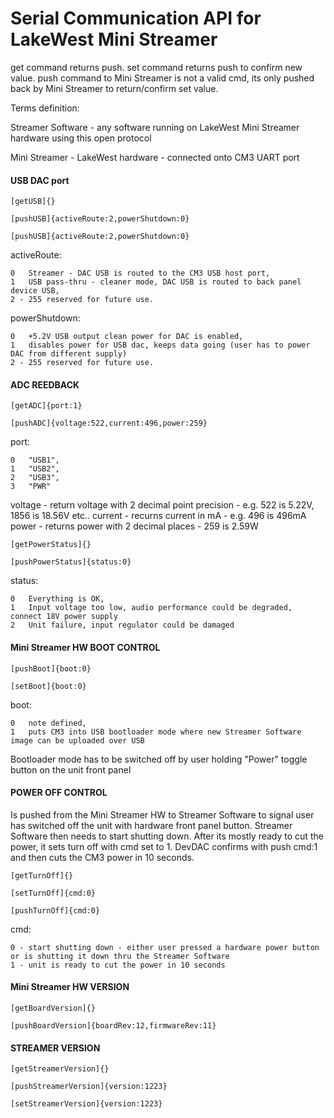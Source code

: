 # Serial Communication API for LakeWest Mini Streamer

get command returns push. set command returns push to confirm new value. push command to Mini Streamer is not a valid cmd, its only pushed back by Mini Streamer to return/confirm set value.

Terms definition:

Streamer Software - any software running on LakeWest Mini Streamer hardware using this open protocol

Mini Streamer - LakeWest hardware - connected onto CM3 UART port
            
#### USB DAC port

```shell
[getUSB]{}
```

```shell
[pushUSB]{activeRoute:2,powerShutdown:0}
```

```shell
[pushUSB]{activeRoute:2,powerShutdown:0}
```
activeRoute:

	0   Streamer - DAC USB is routed to the CM3 USB host port,	
	1   USB pass-thru - cleaner mode, DAC USB is routed to back panel device USB,		
	2 - 255 reserved for future use.
  
powerShutdown:

	0   +5.2V USB output clean power for DAC is enabled,	
	1   disables power for USB dac, keeps data going (user has to power DAC from different supply)		
	2 - 255 reserved for future use.

#### ADC REEDBACK

```shell
[getADC]{port:1}
```

```shell
[pushADC]{voltage:522,current:496,power:259}
```

port:

	0   "USB1",	
	1   "USB2",	
  	2   "USB3",	
  	3   "PWR"
	
voltage - return voltage with 2 decimal point precision - e.g. 522 is 5.22V, 1856 is 18.56V etc..
current - recurns current in mA - e.g. 496 is 496mA
power - returns power with 2 decimal places - 259 is 2.59W

```shell
[getPowerStatus]{}
```

```shell
[pushPowerStatus]{status:0}
```

status:

	0   Everything is OK,	
	1   Input voltage too low, audio performance could be degraded, connect 18V power supply
  	2   Unit failure, input regulator could be damaged

#### Mini Streamer HW BOOT CONTROL

```shell
[pushBoot]{boot:0}
```

```shell
[setBoot]{boot:0}
```

boot:

	0   note defined,	
	1   puts CM3 into USB bootloader mode where new Streamer Software image can be uploaded over USB	
	
Bootloader mode has to be switched off by user holding "Power" toggle button on the unit front panel

	
#### POWER OFF CONTROL

Is pushed from the Mini Streamer HW to Streamer Software to signal user has switched off the unit with hardware front panel button. Streamer Software then needs to start shutting down. After its mostly ready to cut the power, it sets turn off with cmd set to 1. DevDAC confirms with push cmd:1 and then cuts the CM3 power in 10 seconds.

```shell
[getTurnOff]{}
```

```shell
[setTurnOff]{cmd:0}
```


```shell
[pushTurnOff]{cmd:0}
```
cmd:

	0 - start shutting down - either user pressed a hardware power button or is shutting it down thru the Streamer Software
	1 - unit is ready to cut the power in 10 seconds

#### Mini Streamer HW VERSION

```shell
[getBoardVersion]{}
```

```shell
[pushBoardVersion]{boardRev:12,firmwareRev:11}
```

#### STREAMER VERSION

```shell
[getStreamerVersion]{}
```

```shell
[pushStreamerVersion]{version:1223}
```

```shell
[setStreamerVersion]{version:1223}
```
